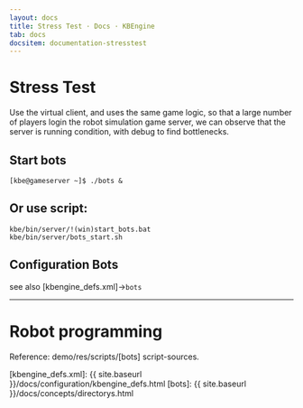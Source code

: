 ```yaml
---
layout: docs
title: Stress Test · Docs · KBEngine
tab: docs
docsitem: documentation-stresstest
---
```


Stress Test
====================

Use the virtual client, and uses the same game logic, so that a large number of players 
login the robot simulation game server, we can observe that the server is running condition, 
with debug to find bottlenecks.


Start bots
--------------------------------------

	[kbe@gameserver ~]$ ./bots &

Or use script:
--------------------------------------

	kbe/bin/server/!(win)start_bots.bat
	kbe/bin/server/bots_start.sh



Configuration Bots
--------------------------------------

see also [kbengine_defs.xml]->`bots`



------------------------------------------------------------------------------------------------------------


Robot programming
====================

Reference: demo/res/scripts/[bots] script-sources.



[kbengine_defs.xml]: {{ site.baseurl }}/docs/configuration/kbengine_defs.html
[bots]: {{ site.baseurl }}/docs/concepts/directorys.html
